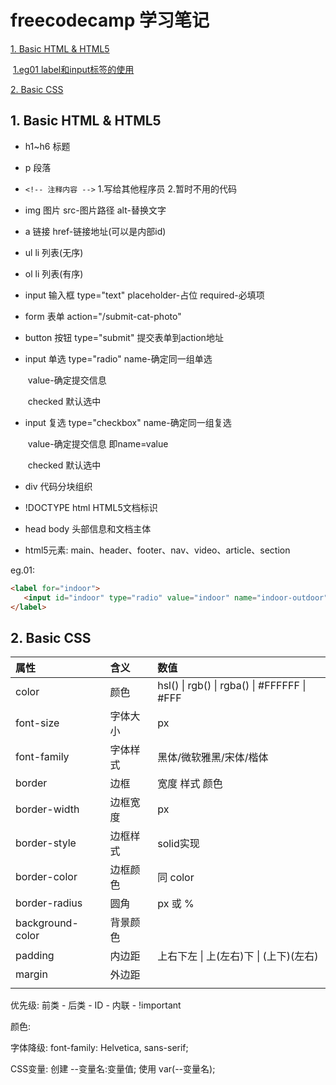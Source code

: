 <h1> freecodecamp 学习笔记</h1>

[1. Basic HTML & HTML5](#A001)

​    [1.eg01    label和input标签的使用](#egA00101)

[2. Basic CSS](#A002)

## <a name="A001">1. Basic HTML & HTML5</a>

-   h1~h6  标题

-   p           段落

-   ```<!-- 注释内容 -->```   1.写给其他程序员 2.暂时不用的代码

-   img       图片        src-图片路径  alt-替换文字

-   a            链接        href-链接地址(可以是内部id)

-   ul    li     列表(无序)

-   ol    li     列表(有序)

-   input     输入框    type="text"  placeholder-占位     required-必填项

-   form     表单        action="/submit-cat-photo"

-   button  按钮         type="submit"       提交表单到action地址

-   input     单选        type="radio"           name-确定同一组单选

    ​                              value-确定提交信息

    ​                               checked 默认选中

- input      复选        type="checkbox"      name-确定同一组复选

    ​                               value-确定提交信息   即name=value

    ​                               checked 默认选中

- div                               代码分块组织

- !DOCTYPE html         HTML5文档标识

- head  body                头部信息和文档主体

- html5元素:       main、header、footer、nav、video、article、section

<a name="egA00101">eg.01:</a>


```html
<label for="indoor">
   <input id="indoor" type="radio" value="indoor" name="indoor-outdoor">Indoor
</label>
```

## <a name="A002">2. Basic CSS</a>

| 属性             | 含义     | 数值                                         |
| :--------------- | :------- | :------------------------------------------- |
| color            | 颜色     | hsl()  \| rgb() \| rgba() \| #FFFFFF \| #FFF |
| font-size        | 字体大小 | px                                           |
| font-family      | 字体样式 | 黑体/微软雅黑/宋体/楷体                      |
| border           | 边框     | 宽度  样式  颜色                             |
| border-width     | 边框宽度 | px                                           |
| border-style     | 边框样式 | solid实现                                    |
| border-color     | 边框颜色 | 同 color                                     |
| border-radius    | 圆角     | px 或 %                                      |
| background-color | 背景颜色 |                                              |
| padding          | 内边距   | 上右下左 \| 上(左右)下 \| (上下)(左右)       |
| margin           | 外边距   |                                              |
|                  |          |                                              |

优先级: 前类 - 后类 - ID - 内联 - !important

颜色: 

字体降级: font-family: Helvetica, sans-serif;

CSS变量:  创建 --变量名:变量值;    使用 var(--变量名);